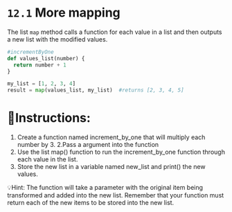 # `12.1` More mapping



The list `map` method calls a function for each value in a
list  and then outputs a new list with the modified values.

```py
#incrementByOne
def values_list(number) {
  return number + 1
}

my_list = [1, 2, 3, 4]
result = map(values_list, my_list)  #returns [2, 3, 4, 5]
```

# 📝Instructions:

1. Create a function named increment_by_one that will multiply each number by 3.
2.Pass a argument into the function
3. Use the list map() function to run the increment_by_one function through each value in the list.
4. Store the new list in a variable named new_list and print() the new values.

💡Hint:
The function will take a parameter with the original item being transformed and added into the new list.
Remember that your function must return each of the new items to be stored into the new list.


